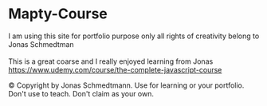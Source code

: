 # Mapty-Course

I am using this site for portfolio purpose only all rights of creativity belong to Jonas Schmedtman </br>
</br>
This is a great coarse and I really enjoyed learning from Jonas</br>
https://www.udemy.com/course/the-complete-javascript-course

© Copyright by Jonas Schmedtmann. Use for learning or your portfolio. Don't use to teach. Don't claim as your own.

